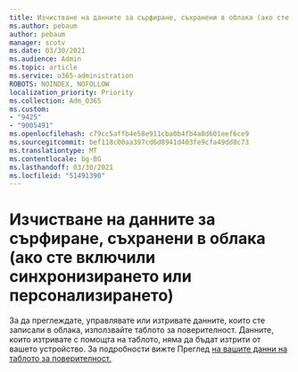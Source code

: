 ```yaml
---
title: Изчистване на данните за сърфиране, съхранени в облака (ако сте включили синхронизирането или персонализирането)
ms.author: pebaum
author: pebaum
manager: scotv
ms.date: 03/30/2021
ms.audience: Admin
ms.topic: article
ms.service: o365-administration
ROBOTS: NOINDEX, NOFOLLOW
localization_priority: Priority
ms.collection: Adm_O365
ms.custom:
- "9425"
- "9005491"
ms.openlocfilehash: c79cc5affb4e58e911cba0b4fb4a0d601eef6ce9
ms.sourcegitcommit: bef118c00aa397cd6d8941d403fe9cfa49dd8c73
ms.translationtype: MT
ms.contentlocale: bg-BG
ms.lasthandoff: 03/30/2021
ms.locfileid: "51491390"
---
```

# <a name="clear-the-browsing-data-stored-in-the-cloud-if-youve-turned-on-sync-or-personalization"></a>Изчистване на данните за сърфиране, съхранени в облака (ако сте включили синхронизирането или персонализирането)

За да преглеждате, управлявате или изтривате данните, които сте записали в облака, използвайте таблото за поверителност. Данните, които изтривате с помощта на таблото, няма да бъдат изтрити от вашето устройство. За подробности вижте Преглед [на вашите данни на таблото за поверителност.](https://support.microsoft.com/windows/view-your-data-on-the-privacy-dashboard-03d3e27f-1981-5ff4-ba1c-d6b1031ae433)